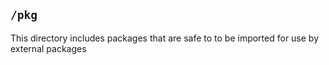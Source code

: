 ## `/pkg`

This directory includes packages that are safe to to be imported for use by external packages